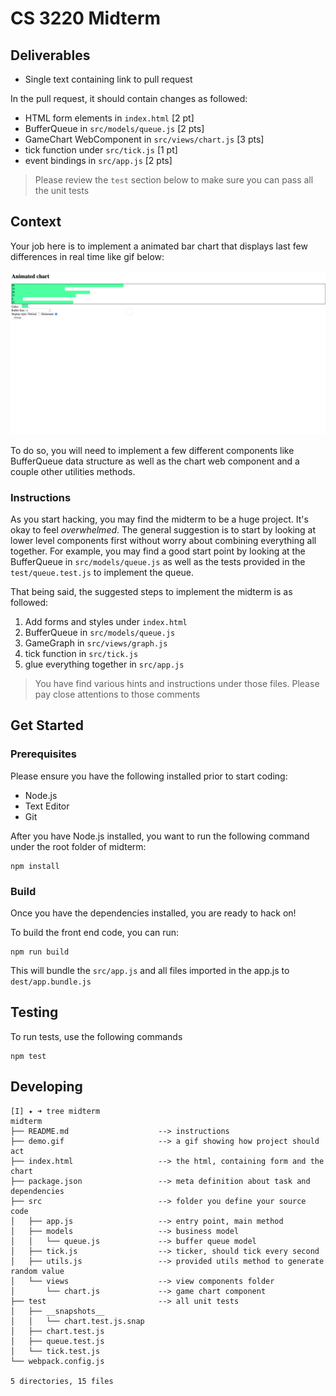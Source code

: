 # CS 3220 Midterm

## Deliverables

* Single text containing link to pull request

In the pull request, it should contain changes as followed:

* HTML form elements in `index.html` [2 pt]
* BufferQueue in `src/models/queue.js` [2 pts]
* GameChart WebComponent in `src/views/chart.js` [3 pts]
* tick function under `src/tick.js` [1 pt]
* event bindings in `src/app.js` [2 pts]

> Please review the `test` section below to make sure you can pass all the unit
> tests

## Context

Your job here is to implement a animated bar chart that displays
last few differences in real time like gif below:

![animated chart demo](demo.gif)

To do so, you will need to implement a few different components like
BufferQueue data structure as well as the chart web component
and a couple other utilities methods.

### Instructions

As you start hacking, you may find the midterm to be a huge project. It's okay to
feel _overwhelmed_. The general suggestion is to start by looking at lower level
components first without worry about combining everything all together.
For example, you may find a good start point by looking at the BufferQueue in
`src/models/queue.js` as well as the tests provided in the `test/queue.test.js`
to implement the queue.

That being said, the suggested steps to implement the midterm is as followed:

1. Add forms and styles under `index.html`
2. BufferQueue in `src/models/queue.js`
3. GameGraph in `src/views/graph.js`
4. tick function in `src/tick.js`
5. glue everything together in `src/app.js`

> You have find various hints and instructions under those files. Please pay
> close attentions to those comments

## Get Started

### Prerequisites

Please ensure you have the following installed prior to start coding:

* Node.js
* Text Editor
* Git

After you have Node.js installed, you want to run the following command under the
root folder of midterm:

```
npm install
```

### Build

Once you have the dependencies installed, you are ready to hack on!

To build the front end code, you can run:

```
npm run build
```

This will bundle the `src/app.js` and all files imported in the app.js to
`dest/app.bundle.js`

## Testing

To run tests, use the following commands

```
npm test
```

## Developing

```
[I] ✦ ➜ tree midterm
midterm
├── README.md                    --> instructions
├── demo.gif                     --> a gif showing how project should act
├── index.html                   --> the html, containing form and the chart
├── package.json                 --> meta definition about task and dependencies
├── src                          --> folder you define your source code
│   ├── app.js                   --> entry point, main method
│   ├── models                   --> business model
│   │   └── queue.js             --> buffer queue model
│   ├── tick.js                  --> ticker, should tick every second
│   ├── utils.js                 --> provided utils method to generate random value
│   └── views                    --> view components folder
│       └── chart.js             --> game chart component
├── test                         --> all unit tests
│   ├── __snapshots__
│   │   └── chart.test.js.snap
│   ├── chart.test.js
│   ├── queue.test.js
│   └── tick.test.js
└── webpack.config.js

5 directories, 15 files
```
